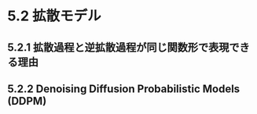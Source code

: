 # 5.2 拡散モデル
## 5.2.1 拡散過程と逆拡散過程が同じ関数形で表現できる理由
## 5.2.2 Denoising Diffusion Probabilistic Models (DDPM)
